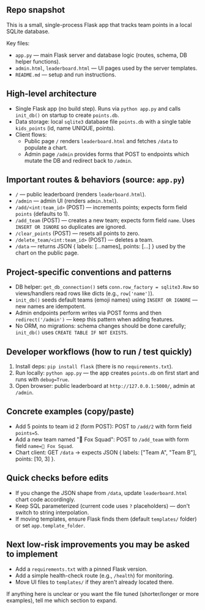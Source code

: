 ## Repo snapshot

This is a small, single-process Flask app that tracks team points in a local SQLite database.

Key files:
- `app.py` — main Flask server and database logic (routes, schema, DB helper functions).
- `admin.html`, `leaderboard.html` — UI pages used by the server templates.
- `README.md` — setup and run instructions.

## High-level architecture

- Single Flask app (no build step). Runs via `python app.py` and calls `init_db()` on startup to create `points.db`.
- Data storage: local `sqlite3` database file `points.db` with a single table `kids_points` (id, name UNIQUE, points).
- Client flows:
  - Public page `/` renders `leaderboard.html` and fetches `/data` to populate a chart.
  - Admin page `/admin` provides forms that POST to endpoints which mutate the DB and redirect back to `/admin`.

## Important routes & behaviors (source: `app.py`)
- `/` — public leaderboard (renders `leaderboard.html`).
- `/admin` — admin UI (renders `admin.html`).
- `/add/<int:team_id>` (POST) — increments points; expects form field `points` (defaults to 1).
- `/add_team` (POST) — creates a new team; expects form field `name`. Uses `INSERT OR IGNORE` so duplicates are ignored.
- `/clear_points` (POST) — resets all points to zero.
- `/delete_team/<int:team_id>` (POST) — deletes a team.
- `/data` — returns JSON { labels: [...names], points: [...] } used by the chart on the public page.

## Project-specific conventions and patterns

- DB helper: `get_db_connection()` sets `conn.row_factory = sqlite3.Row` so views/handlers read rows like dicts (e.g., `row['name']`).
- `init_db()` seeds default teams (emoji names) using `INSERT OR IGNORE` — new names are idempotent.
- Admin endpoints perform writes via POST forms and then `redirect('/admin')` — keep this pattern when adding features.
- No ORM, no migrations: schema changes should be done carefully; `init_db()` uses `CREATE TABLE IF NOT EXISTS`.

## Developer workflows (how to run / test quickly)

1. Install deps: `pip install flask` (there is no `requirements.txt`).
2. Run locally: `python app.py` — the app creates `points.db` on first start and runs with `debug=True`.
3. Open browser: public leaderboard at `http://127.0.0.1:5000/`, admin at `/admin`.

## Concrete examples (copy/paste)

- Add 5 points to team id 2 (form POST): POST to `/add/2` with form field `points=5`.
- Add a new team named "🦊 Fox Squad": POST to `/add_team` with form field `name=🦊 Fox Squad`.
- Chart client: GET `/data` -> expects JSON { labels: ["Team A", "Team B"], points: [10, 3] }.

## Quick checks before edits

- If you change the JSON shape from `/data`, update `leaderboard.html` chart code accordingly.
- Keep SQL parameterized (current code uses `?` placeholders) — don't switch to string interpolation.
- If moving templates, ensure Flask finds them (default `templates/` folder) or set `app.template_folder`.

## Next low-risk improvements you may be asked to implement

- Add a `requirements.txt` with a pinned Flask version.
- Add a simple health-check route (e.g., `/health`) for monitoring.
- Move UI files to `templates/` if they aren't already located there.

If anything here is unclear or you want the file tuned (shorter/longer or more examples), tell me which section to expand.
